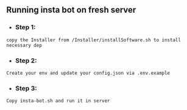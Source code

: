 ## Running insta bot on fresh server 

- ### Step 1:
```
copy the Installer from /Installer/installSoftware.sh to install necessary dep
``` 
- ### Step 2:
```
Create your env and update your config.json via .env.example
```
- ### Step 3: 
```
Copy insta-bot.sh and run it in server
```